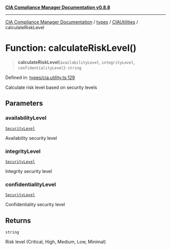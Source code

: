 [**CIA Compliance Manager Documentation v0.8.8**](../../../../README.md)

***

[CIA Compliance Manager Documentation](../../../../modules.md) / [types](../../../README.md) / [CIAUtilities](../README.md) / calculateRiskLevel

# Function: calculateRiskLevel()

> **calculateRiskLevel**(`availabilityLevel`, `integrityLevel`, `confidentialityLevel`): `string`

Defined in: [types/cia.utility.ts:129](https://github.com/Hack23/cia-compliance-manager/blob/67855c73d041b21b5f90a46884e0e48cd0961cda/src/types/cia.utility.ts#L129)

Calculate risk level based on security levels

## Parameters

### availabilityLevel

[`SecurityLevel`](../../../../index/type-aliases/SecurityLevel.md)

Availability security level

### integrityLevel

[`SecurityLevel`](../../../../index/type-aliases/SecurityLevel.md)

Integrity security level

### confidentialityLevel

[`SecurityLevel`](../../../../index/type-aliases/SecurityLevel.md)

Confidentiality security level

## Returns

`string`

Risk level (Critical, High, Medium, Low, Minimal)
